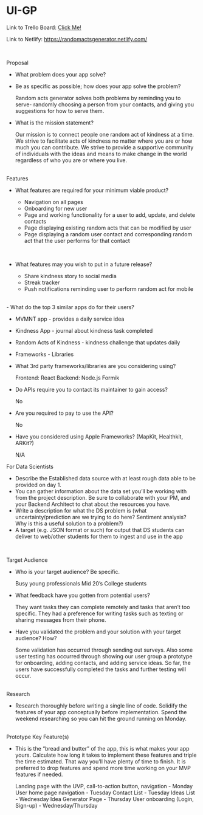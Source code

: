 # UI-GP
Link to Trello Board: <a href="https://trello.com/invite/b/r2H8kls4/f367310f0e9c345b79da514f65e6637d/ui-gp-random-acts-generator">Click Me!</a>

Link to Netlify: https://randomactsgenerator.netlify.com/

 <br>   

Proposal
<br>

- What problem does your app solve?

- Be as specific as possible; how does your app solve the problem?

    Random acts generator solves both problems by reminding you to serve- randomly choosing a person from your contacts, and giving you suggestions for how to serve them.

- What is the mission statement?

    Our mission is to connect people one random act of kindness at a time. We strive to facilitate acts of kindness no matter where you are or how much you can contribute. We strive to provide a supportive community of individuals with the ideas and means to make change in the world regardless of who you are or where you live. 

<br>
Features

- What features are required for your minimum viable product?

  - Navigation on all pages
  - Onboarding for new user
  - Page and working functionality for a user to add, update, and delete contacts 
  - Page displaying existing random acts that can be modified by user
  - Page displaying a random user contact and corresponding random act that the user performs for that contact 

<br>
   
- What features may you wish to put in a future release?

  - Share kindness story to social media
  - Streak tracker
  - Push notifications reminding user to perform random act for mobile

<br>
- What do the top 3 similar apps do for their users?

  - MVMNT app - provides a daily service idea
  -  Kindness App - journal about kindness task completed  
  - Random Acts of Kindness - kindness challenge that updates daily
  - Frameworks - Libraries

- What 3rd party frameworks/libraries are you considering using?
  
  Frontend: React
  Backend: Node.js
  Formik
  
- Do APIs require you to contact its maintainer to gain access?
 
  No
  
- Are you required to pay to use the API?

  No
  
- Have you considered using Apple Frameworks? (MapKit, Healthkit, ARKit?)

  N/A


For Data Scientists
<br>


- Describe the Established data source with at least rough data able to be provided on day 1. 
- You can gather information about the data set you’ll be working with from the project description. Be sure to collaborate with your PM, and your Backend Architect to chat about the resources you have.
- Write a description for what the DS problem is (what uncertainty/prediction are we trying to do here? Sentiment analysis? Why is this a useful solution to a problem?)
- A target (e.g. JSON format or such) for output that DS students can deliver to web/other students for them to ingest and use in the app
<br>

Target Audience

- Who is your target audience? Be specific.

    Busy young professionals
    Mid 20’s
    College students
    
- What feedback have you gotten from potential users?
    
    They want tasks they can complete remotely and tasks that aren’t too specific. They had a preference for writing tasks such as texting or sharing messages from their phone.  

- Have you validated the problem and your solution with your target audience? How?
  
    Some validation has occurred through sending out surveys.  Also some user testing has occurred through showing our user group a prototype for onboarding, adding contacts, and adding service ideas.  So far, the users have successfully completed the tasks and further testing will occur. 

<br>
Research

- Research thoroughly before writing a single line of code. Solidify the features of your app conceptually before implementation. Spend the weekend researching so you can hit the ground running on Monday.

<br>
  Prototype Key Feature(s)

- This is the “bread and butter” of the app, this is what makes your app yours. Calculate how long it takes to implement these features and triple the time estimated. That way you’ll have plenty of time to finish. It is preferred to drop features and spend more time working on your MVP features if needed.

  Landing page with the UVP, call-to-action button, navigation - Monday
  User home page navigation - Tuesday
  Contact List - Tuesday
  Ideas List - Wednesday
  Idea Generator Page - Thursday
  User onboarding (Login, Sign-up) - Wednesday/Thursday

